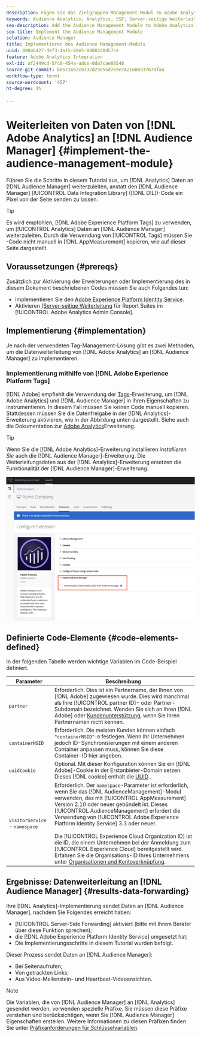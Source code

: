 ```yaml
---
description: Fügen Sie das Zielgruppen-Management-Modul zu Adobe Analytics AppMeasurement hinzu, um Analytics-Daten an Audience Manager weiterzuleiten, anstatt dass der Audience Manager Data Integration Library (DIL)-Code ein Pixel von der Seite senden muss.
keywords: Audience Analytics; Analytics; SSF; Server-seitige Weiterleitung
seo-description: Add the Audience Management Module to Adobe Analytics AppMeasurement to forward Analytics data to Audience Manager instead of having the Audience Manager Data Integration Library (DIL) code send a pixel from the page.
seo-title: Implement the Audience Management Module
solution: Audience Manager
title: Implementieren des Audience Management-Moduls
uuid: 08846427-def3-4a15-88e5-08882d8d57ce
feature: Adobe Analytics Integration
exl-id: af2449cd-5fc8-454a-adce-0da7cae80548
source-git-commit: b0521682c6332d23e55d769e7421680337670fa4
workflow-type: tm+mt
source-wordcount: '457'
ht-degree: 1%

---
```


# Weiterleiten von Daten von [!DNL Adobe Analytics] an [!DNL Audience Manager] {#implement-the-audience-management-module}

Führen Sie die Schritte in diesem Tutorial aus, um [!DNL Analytics] Daten an [!DNL Audience Manager] weiterzuleiten, anstatt den [!DNL Audience Manager] [!UICONTROL Data Integration Library] ([!DNL DIL])-Code ein Pixel von der Seite senden zu lassen.

>[!TIP]
>
>Es wird empfohlen, [!DNL Adobe Experience Platform Tags] zu verwenden, um [!UICONTROL Analytics] Daten an [!DNL Audience Manager] weiterzuleiten. Durch die Verwendung von [!UICONTROL Tags] müssen Sie -Code nicht manuell in [!DNL AppMeasurement] kopieren, wie auf dieser Seite dargestellt.

## Voraussetzungen {#prereqs}

Zusätzlich zur Aktivierung der Erweiterungen oder Implementierung des in diesem Dokument beschriebenen Codes müssen Sie auch Folgendes tun:

* Implementieren Sie den [Adobe Experience Platform Identity Service](https://experienceleague.adobe.com/docs/id-service/using/home.html?lang=de).
* Aktivieren [&#x200B; (Server-seitige Weiterleitung](https://experienceleague.adobe.com/docs/analytics/admin/admin-tools/server-side-forwarding/ssf.html?lang=de) für Report Suites im [!UICONTROL Adobe Analytics Admin Console].

## Implementierung {#implementation}

Je nach der verwendeten Tag-Management-Lösung gibt es zwei Methoden, um die Datenweiterleitung von [!DNL Adobe Analytics] an [!DNL Audience Manager] zu implementieren.

### Implementierung mithilfe von [!DNL Adobe Experience Platform Tags]

[!DNL Adobe] empfiehlt die Verwendung der [Tags](https://experienceleague.adobe.com/docs/experience-platform/tags/home.html?lang=de)-Erweiterung, um [!DNL Adobe Analytics] und [!DNL Audience Manager] in Ihren Eigenschaften zu instrumentieren. In diesem Fall müssen Sie keinen Code manuell kopieren. Stattdessen müssen Sie die Datenfreigabe in der [!DNL Analytics]-Erweiterung aktivieren, wie in der Abbildung unten dargestellt. Siehe auch die Dokumentation zur [Adobe Analytics](https://experienceleague.adobe.com/docs/experience-platform/tags/extensions/adobe/analytics/overview.html?lang=de#adobe-audience-manager)Erweiterung.

>[!TIP]
>
>Wenn Sie die [!DNL Adobe Analytics]-Erweiterung installieren *installieren Sie* auch die [!DNL Audience Manager]-Erweiterung. Die Weiterleitungsdaten aus der [!DNL Analytics]-Erweiterung ersetzen die Funktionalität der [!DNL Audience Manager]-Erweiterung.

![Aktivieren der Datenfreigabe von der Adobe Analytics-Erweiterung für Audience Manager](/help/using/integration/assets/analytics-to-aam.png)

## Definierte Code-Elemente {#code-elements-defined}

In der folgenden Tabelle werden wichtige Variablen im Code-Beispiel definiert.

| Parameter | Beschreibung |
|--- |--- |
| `partner` | Erforderlich. Dies ist ein Partnername, der Ihnen von [!DNL Adobe] zugewiesen wurde. Dies wird manchmal als Ihre [!UICONTROL partner ID]- oder Partner-Subdomain bezeichnet.  Wenden Sie sich an Ihren [!DNL Adobe] oder [Kundenunterstützung](https://helpx.adobe.com/de/marketing-cloud/contact-support.html), wenn Sie Ihren Partnernamen nicht kennen. |
| `containerNSID` | Erforderlich. Die meisten Kunden können einfach `"containerNSID":0` festlegen. Wenn Ihr Unternehmen jedoch ID-Synchronisierungen mit einem anderen Container anpassen muss, können Sie diese Container-ID hier angeben. |
| `uuidCookie` | Optional. Mit dieser Konfiguration können Sie ein [!DNL Adobe]-Cookie in der Erstanbieter-Domain setzen. Dieses [!DNL cookie] enthält die [UUID](../../reference/ids-in-aam.md) . |
| `visitorService` - `namespace` | Erforderlich. Der `namespace`-Parameter ist erforderlich, wenn Sie das [!DNL AudienceManagement]-Modul verwenden, das mit [!UICONTROL AppMeasurement] Version 2.10 oder neuer gebündelt ist. Dieses [!UICONTROL AudienceManagement] erfordert die Verwendung von [!UICONTROL Adobe Experience Platform Identity Service] 3.3 oder neuer. <br><br>Die [!UICONTROL Experience Cloud Organization ID] ist die ID, die einem Unternehmen bei der Anmeldung zum [!UICONTROL Experience Cloud] bereitgestellt wird. Erfahren Sie die Organisations-ID Ihres Unternehmens unter [Organisationen und Kontoverknüpfung](https://experienceleague.adobe.com/docs/core-services/interface/manage-users-and-products/organizations.html?lang=de). |

## Ergebnisse: Datenweiterleitung an [!DNL Audience Manager] {#results-data-forwarding}

Ihre [!DNL Analytics]-Implementierung sendet Daten an [!DNL Audience Manager], nachdem Sie Folgendes erreicht haben:

* [!UICONTROL Server-Side Forwarding] aktiviert (bitte mit Ihrem Berater über diese Funktion sprechen);
* die [!DNL Adobe Experience Platform Identity Service] umgesetzt hat;
* Die Implementierungsschritte in diesem Tutorial wurden befolgt.

Dieser Prozess sendet Daten an [!DNL Audience Manager]:

* Bei Seitenaufrufen;
* Von getrackten Links;
* Aus Video-Meilenstein- und Heartbeat-Videoansichten.

>[!NOTE]
>
>Die Variablen, die von [!DNL Audience Manager] an [!DNL Analytics] gesendet werden, verwenden spezielle Präfixe. Sie müssen diese Präfixe verstehen und berücksichtigen, wenn Sie [!DNL Audience Manager] Eigenschaften erstellen. Weitere Informationen zu diesen Präfixen finden Sie unter [Präfixanforderungen für Schlüsselvariablen](../../features/traits/trait-variable-prefixes.md).
